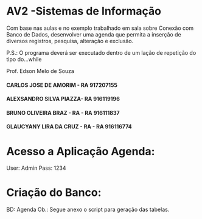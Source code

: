 # AV2 -Sistemas de Informação

Com base nas aulas e no
exemplo trabalhado em sala
sobre Conexão com Banco de
Dados, desenvolver uma agenda
que permita a inserção de
diversos registros, pesquisa,
alteração e exclusão.

P.S.: O programa deverá ser
executado dentro de um lação
de repetição do tipo
do...while

Prof. Edson Melo de Souza


#### CARLOS JOSE DE AMORIM - RA 917207155
#### ALEXSANDRO SILVA PIAZZA- RA 916119196
#### BRUNO OLIVEIRA BRAZ - RA - RA 916111837
#### GLAUCYANY LIRA DA CRUZ - RA - RA 916116774

# Acesso a Aplicação Agenda:
User: Admin
Pass: 1234

# Criação do Banco:

BD: Agenda
Ob.: Segue anexo o script para geração das tabelas.

